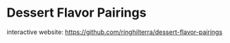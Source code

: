 # Dessert Flavor Pairings



interactive website: https://github.com/ringhilterra/dessert-flavor-pairings

